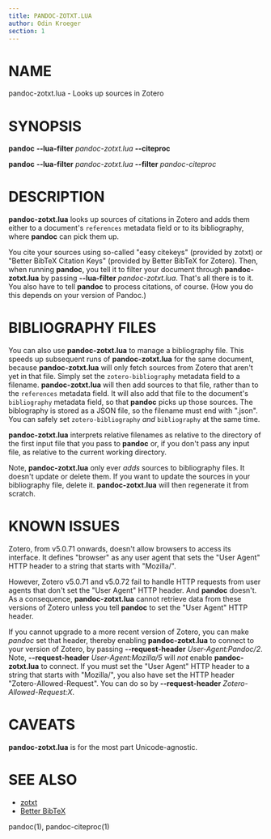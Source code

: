 ```yaml
---
title: PANDOC-ZOTXT.LUA
author: Odin Kroeger
section: 1
---
```


# NAME

pandoc-zotxt.lua - Looks up sources in Zotero


# SYNOPSIS

**pandoc** **--lua-filter** *pandoc-zotxt.lua* **--citeproc**

**pandoc** **--lua-filter** *pandoc-zotxt.lua* **--filter** *pandoc-citeproc*


# DESCRIPTION

**pandoc-zotxt.lua** looks up sources of citations in Zotero and adds
them either to a document's `references` metadata field or to its
bibliography, where **pandoc** can pick them up.

You cite your sources using so-called "easy citekeys" (provided by zotxt)
or "Better BibTeX Citation Keys" (provided by Better BibTeX for Zotero).
Then, when running **pandoc**, you tell it to filter your document through
**pandoc-zotxt.lua** by passing **--lua-filter** *pandoc-zotxt.lua*. That's
all there is to it. You also have to tell **pandoc** to process citations,
of course. (How you do this depends on your version of Pandoc.)


# BIBLIOGRAPHY FILES

You can also use **pandoc-zotxt.lua** to manage a bibliography file. This
speeds up subsequent runs of **pandoc-zotxt.lua** for the same document,
because **pandoc-zotxt.lua** will only fetch sources from Zotero that aren't
yet in that file. Simply set the `zotero-bibliography` metadata field to a
filename. **pandoc-zotxt.lua** will then add sources to that file, rather
than to the `references` metadata field. It will also add that file to the
document's `bibliography` metadata field, so that **pandoc** picks up those
sources. The biblography is stored as a JSON file, so the filename
must end with ".json". You can safely set `zotero-bibliography` *and*
`bibliography` at the same time.

**pandoc-zotxt.lua** interprets relative filenames as relative to the directory
of the first input file that you pass to **pandoc** or, if you don't pass any
input file, as relative to the current working directory.

Note, **pandoc-zotxt.lua** only ever *adds* sources to bibliography files. It
doesn't update or delete them. If you want to update the sources in your
bibliography file, delete it. **pandoc-zotxt.lua** will then regenerate
it from scratch.


# KNOWN ISSUES

Zotero, from v5.0.71 onwards, doesn't allow browsers to access its interface.
It defines "browser" as any user agent that sets the "User Agent" HTTP header
to a string that starts with "Mozilla/".

However, Zotero v5.0.71 and v5.0.72 fail to handle HTTP requests from user agents
that don't set the "User Agent" HTTP header. And **pandoc** doesn't. As a
consequence, **pandoc-zotxt.lua** cannot retrieve data from these versions of
Zotero unless you tell **pandoc** to set the "User Agent" HTTP header.

If you cannot upgrade to a more recent version of Zotero, you can make
*pandoc* set that header, thereby enabling **pandoc-zotxt.lua** to
connect to your version of Zotero, by passing **--request-header**
*User-Agent:Pandoc/2*. Note, **--request-header** *User-Agent:Mozilla/5*
will *not* enable **pandoc-zotxt.lua** to connect. If you must set the
"User Agent" HTTP header to a string that starts with "Mozilla/", you also
have set the HTTP header "Zotero-Allowed-Request". You can do so by
**--request-header** *Zotero-Allowed-Request:X*.


# CAVEATS

**pandoc-zotxt.lua** is for the most part Unicode-agnostic.


# SEE ALSO

* [zotxt](https://github.com/egh/zotxt)
* [Better BibTeX](https://retorque.re/zotero-better-bibtex/)

pandoc(1), pandoc-citeproc(1)
